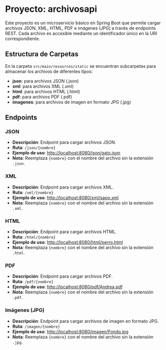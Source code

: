 # Proyecto: archivosapi

Este proyecto es un microservicio básico en Spring Boot que permite cargar archivos JSON, XML, HTML, PDF e imágenes (JPG) a través de endpoints REST. Cada archivo es accesible mediante un identificador único en la URI correspondiente.

## Estructura de Carpetas
En la carpeta `src/main/resources/static` se encuentran subcarpetas para almacenar los archivos de diferentes tipos:
- **json**: para archivos JSON (.json)
- **xml**: para archivos XML (.xml)
- **html**: para archivos HTML (.html)
- **pdf**: para archivos PDF (.pdf)
- **imagenes**: para archivos de imagen en formato JPG (.jpg)

## Endpoints

### JSON
- **Descripción**: Endpoint para cargar archivos JSON.
- **Ruta**: `/json/{nombre}`
- **Ejemplo de uso**: [http://localhost:8080/json/gato.json](http://localhost:8080/json/gato.json)
- **Nota**: Reemplaza `{nombre}` con el nombre del archivo sin la extensión `.json`.

### XML
- **Descripción**: Endpoint para cargar archivos XML.
- **Ruta**: `/xml/{nombre}`
- **Ejemplo de uso**: [http://localhost:8080/xml/sapo.xml](http://localhost:8080/xml/sapo.xml)
- **Nota**: Reemplaza `{nombre}` con el nombre del archivo sin la extensión `.xml`.

### HTML
- **Descripción**: Endpoint para cargar archivos HTML.
- **Ruta**: `/html/{nombre}`
- **Ejemplo de uso**: [http://localhost:8080/html/perro.html](http://localhost:8080/html/perro.html)
- **Nota**: Reemplaza `{nombre}` con el nombre del archivo sin la extensión `.html`.

### PDF
- **Descripción**: Endpoint para cargar archivos PDF.
- **Ruta**: `/pdf/{nombre}`
- **Ejemplo de uso**: [http://localhost:8080/pdf/Andrea.pdf](http://localhost:8080/pdf/Andrea.pdf)
- **Nota**: Reemplaza `{nombre}` con el nombre del archivo sin la extensión `.pdf`.

### Imágenes (JPG)
- **Descripción**: Endpoint para cargar archivos de imagen en formato JPG.
- **Ruta**: `/imagen/{nombre}`
- **Ejemplo de uso**: [http://localhost:8080/imagen/Fondo.jpg](http://localhost:8080/imagen/Fondo.jpg)
- **Nota**: Reemplaza `{nombre}` con el nombre del archivo sin la extensión `.jpg`.
